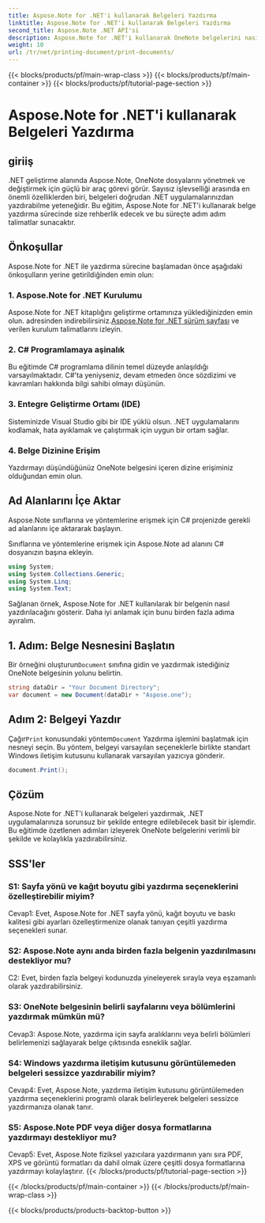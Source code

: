 ```yaml
---
title: Aspose.Note for .NET'i kullanarak Belgeleri Yazdırma
linktitle: Aspose.Note for .NET'i kullanarak Belgeleri Yazdırma
second_title: Aspose.Note .NET API'si
description: Aspose.Note for .NET'i kullanarak OneNote belgelerini nasıl yazdıracağınızı öğrenin. .NET uygulamalarınızla kusursuz entegrasyon için adım adım kılavuz.
weight: 10
url: /tr/net/printing-document/print-documents/
---
```


{{< blocks/products/pf/main-wrap-class >}}
{{< blocks/products/pf/main-container >}}
{{< blocks/products/pf/tutorial-page-section >}}

# Aspose.Note for .NET'i kullanarak Belgeleri Yazdırma

## giriiş

.NET geliştirme alanında Aspose.Note, OneNote dosyalarını yönetmek ve değiştirmek için güçlü bir araç görevi görür. Sayısız işlevselliği arasında en önemli özelliklerden biri, belgeleri doğrudan .NET uygulamalarınızdan yazdırabilme yeteneğidir. Bu eğitim, Aspose.Note for .NET'i kullanarak belge yazdırma sürecinde size rehberlik edecek ve bu süreçte adım adım talimatlar sunacaktır.

## Önkoşullar

Aspose.Note for .NET ile yazdırma sürecine başlamadan önce aşağıdaki önkoşulların yerine getirildiğinden emin olun:

### 1. Aspose.Note for .NET Kurulumu

 Aspose.Note for .NET kitaplığını geliştirme ortamınıza yüklediğinizden emin olun. adresinden indirebilirsiniz.[Aspose.Note for .NET sürüm sayfası](https://releases.aspose.com/note/net/) ve verilen kurulum talimatlarını izleyin.

### 2. C# Programlamaya aşinalık

Bu eğitimde C# programlama dilinin temel düzeyde anlaşıldığı varsayılmaktadır. C#'ta yeniyseniz, devam etmeden önce sözdizimi ve kavramları hakkında bilgi sahibi olmayı düşünün.

### 3. Entegre Geliştirme Ortamı (IDE)

Sisteminizde Visual Studio gibi bir IDE yüklü olsun. .NET uygulamalarını kodlamak, hata ayıklamak ve çalıştırmak için uygun bir ortam sağlar.

### 4. Belge Dizinine Erişim

Yazdırmayı düşündüğünüz OneNote belgesini içeren dizine erişiminiz olduğundan emin olun.

## Ad Alanlarını İçe Aktar

Aspose.Note sınıflarına ve yöntemlerine erişmek için C# projenizde gerekli ad alanlarını içe aktararak başlayın.

Sınıflarına ve yöntemlerine erişmek için Aspose.Note ad alanını C# dosyanızın başına ekleyin.

```csharp
using System;
using System.Collections.Generic;
using System.Linq;
using System.Text;
```

Sağlanan örnek, Aspose.Note for .NET kullanılarak bir belgenin nasıl yazdırılacağını gösterir. Daha iyi anlamak için bunu birden fazla adıma ayıralım.

## 1. Adım: Belge Nesnesini Başlatın

 Bir örneğini oluşturun`Document` sınıfına gidin ve yazdırmak istediğiniz OneNote belgesinin yolunu belirtin.

```csharp
string dataDir = "Your Document Directory";
var document = new Document(dataDir + "Aspose.one");
```

## Adım 2: Belgeyi Yazdır

 Çağır`Print` konusundaki yöntem`Document` Yazdırma işlemini başlatmak için nesneyi seçin. Bu yöntem, belgeyi varsayılan seçeneklerle birlikte standart Windows iletişim kutusunu kullanarak varsayılan yazıcıya gönderir.

```csharp
document.Print();
```

## Çözüm

Aspose.Note for .NET'i kullanarak belgeleri yazdırmak, .NET uygulamalarınıza sorunsuz bir şekilde entegre edilebilecek basit bir işlemdir. Bu eğitimde özetlenen adımları izleyerek OneNote belgelerini verimli bir şekilde ve kolaylıkla yazdırabilirsiniz.

## SSS'ler

### S1: Sayfa yönü ve kağıt boyutu gibi yazdırma seçeneklerini özelleştirebilir miyim?

Cevap1: Evet, Aspose.Note for .NET sayfa yönü, kağıt boyutu ve baskı kalitesi gibi ayarları özelleştirmenize olanak tanıyan çeşitli yazdırma seçenekleri sunar.

### S2: Aspose.Note aynı anda birden fazla belgenin yazdırılmasını destekliyor mu?

C2: Evet, birden fazla belgeyi kodunuzda yineleyerek sırayla veya eşzamanlı olarak yazdırabilirsiniz.

### S3: OneNote belgesinin belirli sayfalarını veya bölümlerini yazdırmak mümkün mü?

Cevap3: Aspose.Note, yazdırma için sayfa aralıklarını veya belirli bölümleri belirlemenizi sağlayarak belge çıktısında esneklik sağlar.

### S4: Windows yazdırma iletişim kutusunu görüntülemeden belgeleri sessizce yazdırabilir miyim?

Cevap4: Evet, Aspose.Note, yazdırma iletişim kutusunu görüntülemeden yazdırma seçeneklerini programlı olarak belirleyerek belgeleri sessizce yazdırmanıza olanak tanır.

### S5: Aspose.Note PDF veya diğer dosya formatlarına yazdırmayı destekliyor mu?

Cevap5: Evet, Aspose.Note fiziksel yazıcılara yazdırmanın yanı sıra PDF, XPS ve görüntü formatları da dahil olmak üzere çeşitli dosya formatlarına yazdırmayı kolaylaştırır.
{{< /blocks/products/pf/tutorial-page-section >}}

{{< /blocks/products/pf/main-container >}}
{{< /blocks/products/pf/main-wrap-class >}}

{{< blocks/products/products-backtop-button >}}
